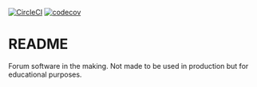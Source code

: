 [![CircleCI](https://circleci.com/gh/GamesMaxed/forum.svg?style=svg)](https://circleci.com/gh/GamesMaxed/forum)
[![codecov](https://codecov.io/gh/GamesMaxed/forum/branch/master/graph/badge.svg)](https://codecov.io/gh/GamesMaxed/forum)

# README
Forum software in the making. Not made to be used in production but for educational purposes.

